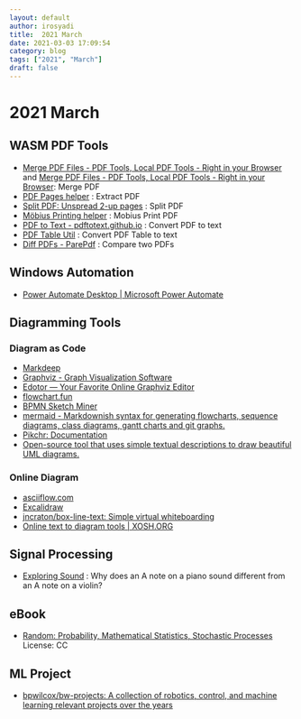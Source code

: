 ```yaml
---
layout: default
author: irosyadi
title:  2021 March
date: 2021-03-03 17:09:54
category: blog
tags: ["2021", "March"]
draft: false
---
```


# 2021 March

## WASM PDF Tools
* [Merge PDF Files - PDF Tools, Local PDF Tools - Right in your Browser](https://localpdf.tech/) and [Merge PDF Files - PDF Tools, Local PDF Tools - Right in your Browser](https://localpdf.tech/): Merge PDF
* [PDF Pages helper](https://shreevatsa.net/pdf-pages/) : Extract PDF
* [Split PDF: Unspread 2-up pages](https://shreevatsa.net/pdf-unspread/) : Split PDF
* [Möbius Printing helper](https://shreevatsa.net/mobius-print/) : Mobius Print PDF
* [PDF to Text - pdftotext.github.io](https://pdftotext.github.io/) : Convert PDF to text
* [PDF Table Util](https://pdftableutil.possiblenull.com/app/) : Convert PDF Table to text
* [Diff PDFs - ParePdf](https://parepdf.com/) : Compare two PDFs

## Windows Automation
- [Power Automate Desktop | Microsoft Power Automate](https://flow.microsoft.com/en-us/desktop/)

## Diagramming Tools
### Diagram as Code
- [Markdeep](https://casual-effects.com/markdeep/)
- [Graphviz - Graph Visualization Software](https://graphviz.org/)
- [Edotor — Your Favorite Online Graphviz Editor](https://edotor.net/)
- [flowchart.fun](https://flowchart.fun/)
- [BPMN Sketch Miner](https://www.bpmn-sketch-miner.ai/index.html#)
- [mermaid - Markdownish syntax for generating flowcharts, sequence diagrams, class diagrams, gantt charts and git graphs.](https://mermaid-js.github.io/mermaid/#/)
- [Pikchr: Documentation](https://pikchr.org/home/doc/trunk/homepage.md)
- [Open-source tool that uses simple textual descriptions to draw beautiful UML diagrams.](https://plantuml.com/)


### Online Diagram
- [asciiflow.com](https://asciiflow.com/#/)
- [Excalidraw](https://excalidraw.com/)
- [jncraton/box-line-text: Simple virtual whiteboarding](https://github.com/jncraton/box-line-text)
- [Online text to diagram tools | XOSH.ORG](https://xosh.org/text-to-diagram/)

## Signal Processing
- [Exploring Sound](https://omarshehata.me/notebook/exploring_sound) : Why does an A note on a piano sound different from an A note on a violin?

## eBook
- [Random: Probability, Mathematical Statistics, Stochastic Processes](http://www.randomservices.org/random/) License: CC

## ML Project
- [bpwilcox/bw-projects: A collection of robotics, control, and machine learning relevant projects over the years](https://github.com/bpwilcox/bw-projects)